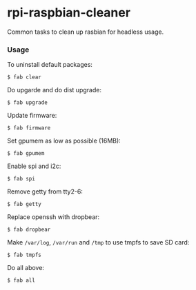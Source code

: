 # rpi-raspbian-cleaner

Common tasks to clean up rasbian for headless usage.

### Usage

To uninstall default packages:

	$ fab clear
	
Do upgarde and do dist upgrade:
	
	$ fab upgrade
	
Update firmware:

	$ fab firmware
	
Set gpumem as low as possible (16MB):

	$ fab gpumem
	
Enable spi and i2c:

	$ fab spi
	
Remove getty from tty2-6:

	$ fab getty
	
Replace openssh with dropbear:

	$ fab dropbear
	
Make `/var/log`, `/var/run` and `/tmp` to use tmpfs to save SD card:

	$ fab tmpfs
	
Do all above:

	$ fab all
	

